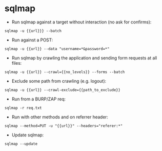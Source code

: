 # sqlmap
- Run sqlmap against a target without interaction (no ask for confirms):

`sqlmap -u {{url}}} --batch`

- Run against a POST:

`sqlmap -u {{url}} --data "username=*&password=*"`

- Run sqlmap by crawling the application and sending form requests at all files:

`sqlmap -u {{url}} --crawl={{no_levels}} --forms --batch`

- Exclude some path from crawling (e.g. logout):

 `sqlmap -u {{url}} --crawl-exclude={{path_to_exclude}}`


- Run from a BURP/ZAP req: 

`sqlmap -r req.txt`

- Run with other methods and on referrer header: 

`sqlmap --method=PUT -u "{{url}}" --headers="referer:*"`

- Update sqlmap:

`sqlmap --update`

